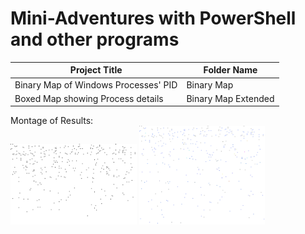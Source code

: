 # Mini-Adventures with PowerShell and other programs

| Project Title | Folder Name |
| --- | --- |
| Binary Map of Windows Processes' PID | Binary Map |
| Boxed Map showing Process details | Binary Map Extended |


Montage of Results:
<br/>
<img src="https://github.com/L-Sva/adventures/blob/main/PowerShell%20Mini-Adventures/Binary%20Map/out.png" width=40% title="Binary map of PID distribution">
<img src="https://github.com/L-Sva/adventures/blob/main/PowerShell%20Mini-Adventures/Binary%20Map%20Extended/all.png" width=40% title="Boxed Map showing Process details">

